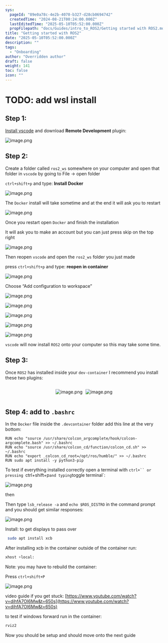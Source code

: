 ```yaml
---
sys:
  pageId: "89e0a78c-4e2b-4070-b327-d28cb0694742"
  createdTime: "2024-08-21T00:24:00.000Z"
  lastEditedTime: "2025-05-10T05:52:00.000Z"
  propFilepath: "docs/Guides/intro_to_ROS2/Getting started with ROS2.md"
title: "Getting started with ROS2"
date: "2025-05-10T05:52:00.000Z"
description: ""
tags:
  - "Onboarding"
author: "Overridden author"
draft: false
weight: 141
toc: false
icon: ""
---
```


# TODO: add wsl install

## Step 1:

[Install vscode](https://code.visualstudio.com/download) and download **Remote Development** plugin:

![image.png](https://prod-files-secure.s3.us-west-2.amazonaws.com/d518164a-d88e-44d1-a4ee-3adb3bd8bce0/efb52993-1881-4a40-b95e-6f020334f022/image.png?X-Amz-Algorithm=AWS4-HMAC-SHA256&X-Amz-Content-Sha256=UNSIGNED-PAYLOAD&X-Amz-Credential=ASIAZI2LB466UIFKB4AG%2F20250510%2Fus-west-2%2Fs3%2Faws4_request&X-Amz-Date=20250510T081008Z&X-Amz-Expires=3600&X-Amz-Security-Token=IQoJb3JpZ2luX2VjEPj%2F%2F%2F%2F%2F%2F%2F%2F%2F%2FwEaCXVzLXdlc3QtMiJGMEQCIHCONQP4XB5nvdBeBRWbjyZpLurTg2CeUv3u6kVbbcSLAiBE3HdPLuqgA7bndwNY%2FptwvA3iw8hMPD%2Bh8shSzmM5qSqIBAih%2F%2F%2F%2F%2F%2F%2F%2F%2F%2F8BEAAaDDYzNzQyMzE4MzgwNSIMGeilKy29S6gM%2BxtzKtwDJjXp6rNhPocgGVuZoSFPqhfX9HY%2FYcrHBlTSu0k8tRJJ5PzdvfFvKM2T31XMFVIPueNlENEFBa2wowHXgPeZqZ5vF%2Fn6eodHtQitm%2BmGLBlFp1qqedJVezNYbTzXdbaVBXCLjVWlfK2Nj5c31ggXGgdgXAPPVRtUa%2BXnT%2FFrfpN9on4OCnmuAT%2FIkwtLBOsJblnZzPH4mtu%2Ff5Uzqc%2BaFVaP%2FT4ynl%2BJXyx1Rs%2B7XHfEnsNQXY60jsdQ5vtkdyjxRV%2BOFHVkN%2B38%2BSZfzipOHdnzzbZj%2FgJacSSySd2kykUxSNB%2BCXHdAwY%2Bu6cuYAxTxpbucjgR0Gfu3kMKnh%2BtExzt0ZGI6J2HRaE%2FpiFoQ5oiMalw3Qtk7ehqL%2FVF9O9i5OE7VSfakZIf%2Fi8gJ0N3wC51y2cRI96enii6O79ojCzw18WEZs9RXtCelHuOitFyFJFumKbewOGAj8ct%2FThf6Lz0hnEYXhixFQ%2BlJjV7qa5pfYZBhokfQ53dUoLvG5FUDWlTp7S9P%2FjPQJn3pu6M%2FlZq%2BUz6p8%2FChc%2F7is7NlWBuEaxoFK6BJx9JcXcCD7dT8FD8me3pz5pTxjCHdeL6yCZQz4iDkh2cLCMHy9HFnTBr36uVk0dWpM723Lsw45H8wAY6pgGaahiSRfeDfz0te7qQYVJ%2Be6cUZe0HwWrovaRAmCJjNe%2FQS3HxZbArxxVYbngHvRAY9eD4Lm9d0Fk%2Fz57nBaJnfkljinDs3WuG3%2BybzTkj2%2Ft6t7DSy7kr5ULZOXlENm5ni%2BHHDGXpyh6FY3U%2B4emHCGphWSQXKm3Fnq%2B5nCkkDsoejJ4xqZU6mGOFKOKvGj4VddEqmF6O8Yr%2BY3CXeoCbdEv03BtD&X-Amz-Signature=8307988c4c3de1139810283ba3d3085720ce96c3b043267f253cae6eb6d1b99d&X-Amz-SignedHeaders=host&x-id=GetObject)

## Step 2:

Create a folder called `ros2_ws` somewhere on your computer and open that folder in `vscode` by going to File → open folder 

`ctrl+shift+p` and type: **Install Docker**

![image.png](https://prod-files-secure.s3.us-west-2.amazonaws.com/d518164a-d88e-44d1-a4ee-3adb3bd8bce0/2269dc0e-1cd5-47ff-bceb-c04ad9b2eab0/image.png?X-Amz-Algorithm=AWS4-HMAC-SHA256&X-Amz-Content-Sha256=UNSIGNED-PAYLOAD&X-Amz-Credential=ASIAZI2LB466UIFKB4AG%2F20250510%2Fus-west-2%2Fs3%2Faws4_request&X-Amz-Date=20250510T081008Z&X-Amz-Expires=3600&X-Amz-Security-Token=IQoJb3JpZ2luX2VjEPj%2F%2F%2F%2F%2F%2F%2F%2F%2F%2FwEaCXVzLXdlc3QtMiJGMEQCIHCONQP4XB5nvdBeBRWbjyZpLurTg2CeUv3u6kVbbcSLAiBE3HdPLuqgA7bndwNY%2FptwvA3iw8hMPD%2Bh8shSzmM5qSqIBAih%2F%2F%2F%2F%2F%2F%2F%2F%2F%2F8BEAAaDDYzNzQyMzE4MzgwNSIMGeilKy29S6gM%2BxtzKtwDJjXp6rNhPocgGVuZoSFPqhfX9HY%2FYcrHBlTSu0k8tRJJ5PzdvfFvKM2T31XMFVIPueNlENEFBa2wowHXgPeZqZ5vF%2Fn6eodHtQitm%2BmGLBlFp1qqedJVezNYbTzXdbaVBXCLjVWlfK2Nj5c31ggXGgdgXAPPVRtUa%2BXnT%2FFrfpN9on4OCnmuAT%2FIkwtLBOsJblnZzPH4mtu%2Ff5Uzqc%2BaFVaP%2FT4ynl%2BJXyx1Rs%2B7XHfEnsNQXY60jsdQ5vtkdyjxRV%2BOFHVkN%2B38%2BSZfzipOHdnzzbZj%2FgJacSSySd2kykUxSNB%2BCXHdAwY%2Bu6cuYAxTxpbucjgR0Gfu3kMKnh%2BtExzt0ZGI6J2HRaE%2FpiFoQ5oiMalw3Qtk7ehqL%2FVF9O9i5OE7VSfakZIf%2Fi8gJ0N3wC51y2cRI96enii6O79ojCzw18WEZs9RXtCelHuOitFyFJFumKbewOGAj8ct%2FThf6Lz0hnEYXhixFQ%2BlJjV7qa5pfYZBhokfQ53dUoLvG5FUDWlTp7S9P%2FjPQJn3pu6M%2FlZq%2BUz6p8%2FChc%2F7is7NlWBuEaxoFK6BJx9JcXcCD7dT8FD8me3pz5pTxjCHdeL6yCZQz4iDkh2cLCMHy9HFnTBr36uVk0dWpM723Lsw45H8wAY6pgGaahiSRfeDfz0te7qQYVJ%2Be6cUZe0HwWrovaRAmCJjNe%2FQS3HxZbArxxVYbngHvRAY9eD4Lm9d0Fk%2Fz57nBaJnfkljinDs3WuG3%2BybzTkj2%2Ft6t7DSy7kr5ULZOXlENm5ni%2BHHDGXpyh6FY3U%2B4emHCGphWSQXKm3Fnq%2B5nCkkDsoejJ4xqZU6mGOFKOKvGj4VddEqmF6O8Yr%2BY3CXeoCbdEv03BtD&X-Amz-Signature=4f0437869d7779df1d9f3c6bbe36c3cf437314b13bbe9cc27dc579734b924631&X-Amz-SignedHeaders=host&x-id=GetObject)

The `Docker` install will take sometime and at the end it will ask you to restart

![image.png](https://prod-files-secure.s3.us-west-2.amazonaws.com/d518164a-d88e-44d1-a4ee-3adb3bd8bce0/ed233f78-be33-4b1f-b89c-9c346c0e961e/image.png?X-Amz-Algorithm=AWS4-HMAC-SHA256&X-Amz-Content-Sha256=UNSIGNED-PAYLOAD&X-Amz-Credential=ASIAZI2LB466UIFKB4AG%2F20250510%2Fus-west-2%2Fs3%2Faws4_request&X-Amz-Date=20250510T081008Z&X-Amz-Expires=3600&X-Amz-Security-Token=IQoJb3JpZ2luX2VjEPj%2F%2F%2F%2F%2F%2F%2F%2F%2F%2FwEaCXVzLXdlc3QtMiJGMEQCIHCONQP4XB5nvdBeBRWbjyZpLurTg2CeUv3u6kVbbcSLAiBE3HdPLuqgA7bndwNY%2FptwvA3iw8hMPD%2Bh8shSzmM5qSqIBAih%2F%2F%2F%2F%2F%2F%2F%2F%2F%2F8BEAAaDDYzNzQyMzE4MzgwNSIMGeilKy29S6gM%2BxtzKtwDJjXp6rNhPocgGVuZoSFPqhfX9HY%2FYcrHBlTSu0k8tRJJ5PzdvfFvKM2T31XMFVIPueNlENEFBa2wowHXgPeZqZ5vF%2Fn6eodHtQitm%2BmGLBlFp1qqedJVezNYbTzXdbaVBXCLjVWlfK2Nj5c31ggXGgdgXAPPVRtUa%2BXnT%2FFrfpN9on4OCnmuAT%2FIkwtLBOsJblnZzPH4mtu%2Ff5Uzqc%2BaFVaP%2FT4ynl%2BJXyx1Rs%2B7XHfEnsNQXY60jsdQ5vtkdyjxRV%2BOFHVkN%2B38%2BSZfzipOHdnzzbZj%2FgJacSSySd2kykUxSNB%2BCXHdAwY%2Bu6cuYAxTxpbucjgR0Gfu3kMKnh%2BtExzt0ZGI6J2HRaE%2FpiFoQ5oiMalw3Qtk7ehqL%2FVF9O9i5OE7VSfakZIf%2Fi8gJ0N3wC51y2cRI96enii6O79ojCzw18WEZs9RXtCelHuOitFyFJFumKbewOGAj8ct%2FThf6Lz0hnEYXhixFQ%2BlJjV7qa5pfYZBhokfQ53dUoLvG5FUDWlTp7S9P%2FjPQJn3pu6M%2FlZq%2BUz6p8%2FChc%2F7is7NlWBuEaxoFK6BJx9JcXcCD7dT8FD8me3pz5pTxjCHdeL6yCZQz4iDkh2cLCMHy9HFnTBr36uVk0dWpM723Lsw45H8wAY6pgGaahiSRfeDfz0te7qQYVJ%2Be6cUZe0HwWrovaRAmCJjNe%2FQS3HxZbArxxVYbngHvRAY9eD4Lm9d0Fk%2Fz57nBaJnfkljinDs3WuG3%2BybzTkj2%2Ft6t7DSy7kr5ULZOXlENm5ni%2BHHDGXpyh6FY3U%2B4emHCGphWSQXKm3Fnq%2B5nCkkDsoejJ4xqZU6mGOFKOKvGj4VddEqmF6O8Yr%2BY3CXeoCbdEv03BtD&X-Amz-Signature=8f09d991a5eb48a1c5e1616510f60af57f055f18770041f615b216f13d84f81a&X-Amz-SignedHeaders=host&x-id=GetObject)

Once you restart open `Docker` and finish the installation

It will ask you to make an account but you can just press skip on the top right

![image.png](https://prod-files-secure.s3.us-west-2.amazonaws.com/d518164a-d88e-44d1-a4ee-3adb3bd8bce0/21010ad9-1659-4fd9-9f59-9932a09b2a3d/image.png?X-Amz-Algorithm=AWS4-HMAC-SHA256&X-Amz-Content-Sha256=UNSIGNED-PAYLOAD&X-Amz-Credential=ASIAZI2LB466UIFKB4AG%2F20250510%2Fus-west-2%2Fs3%2Faws4_request&X-Amz-Date=20250510T081008Z&X-Amz-Expires=3600&X-Amz-Security-Token=IQoJb3JpZ2luX2VjEPj%2F%2F%2F%2F%2F%2F%2F%2F%2F%2FwEaCXVzLXdlc3QtMiJGMEQCIHCONQP4XB5nvdBeBRWbjyZpLurTg2CeUv3u6kVbbcSLAiBE3HdPLuqgA7bndwNY%2FptwvA3iw8hMPD%2Bh8shSzmM5qSqIBAih%2F%2F%2F%2F%2F%2F%2F%2F%2F%2F8BEAAaDDYzNzQyMzE4MzgwNSIMGeilKy29S6gM%2BxtzKtwDJjXp6rNhPocgGVuZoSFPqhfX9HY%2FYcrHBlTSu0k8tRJJ5PzdvfFvKM2T31XMFVIPueNlENEFBa2wowHXgPeZqZ5vF%2Fn6eodHtQitm%2BmGLBlFp1qqedJVezNYbTzXdbaVBXCLjVWlfK2Nj5c31ggXGgdgXAPPVRtUa%2BXnT%2FFrfpN9on4OCnmuAT%2FIkwtLBOsJblnZzPH4mtu%2Ff5Uzqc%2BaFVaP%2FT4ynl%2BJXyx1Rs%2B7XHfEnsNQXY60jsdQ5vtkdyjxRV%2BOFHVkN%2B38%2BSZfzipOHdnzzbZj%2FgJacSSySd2kykUxSNB%2BCXHdAwY%2Bu6cuYAxTxpbucjgR0Gfu3kMKnh%2BtExzt0ZGI6J2HRaE%2FpiFoQ5oiMalw3Qtk7ehqL%2FVF9O9i5OE7VSfakZIf%2Fi8gJ0N3wC51y2cRI96enii6O79ojCzw18WEZs9RXtCelHuOitFyFJFumKbewOGAj8ct%2FThf6Lz0hnEYXhixFQ%2BlJjV7qa5pfYZBhokfQ53dUoLvG5FUDWlTp7S9P%2FjPQJn3pu6M%2FlZq%2BUz6p8%2FChc%2F7is7NlWBuEaxoFK6BJx9JcXcCD7dT8FD8me3pz5pTxjCHdeL6yCZQz4iDkh2cLCMHy9HFnTBr36uVk0dWpM723Lsw45H8wAY6pgGaahiSRfeDfz0te7qQYVJ%2Be6cUZe0HwWrovaRAmCJjNe%2FQS3HxZbArxxVYbngHvRAY9eD4Lm9d0Fk%2Fz57nBaJnfkljinDs3WuG3%2BybzTkj2%2Ft6t7DSy7kr5ULZOXlENm5ni%2BHHDGXpyh6FY3U%2B4emHCGphWSQXKm3Fnq%2B5nCkkDsoejJ4xqZU6mGOFKOKvGj4VddEqmF6O8Yr%2BY3CXeoCbdEv03BtD&X-Amz-Signature=cee7e009fe6ab3534e138115815b176e218097b13566fdfb4bc403d721f068e4&X-Amz-SignedHeaders=host&x-id=GetObject)

Then reopen `vscode` and open the `ros2_ws` folder you just made

press `ctrl+shift+p` and type: **reopen in container**

![image.png](https://prod-files-secure.s3.us-west-2.amazonaws.com/d518164a-d88e-44d1-a4ee-3adb3bd8bce0/4e93b8c2-41ad-488c-8095-c74205196118/image.png?X-Amz-Algorithm=AWS4-HMAC-SHA256&X-Amz-Content-Sha256=UNSIGNED-PAYLOAD&X-Amz-Credential=ASIAZI2LB466UIFKB4AG%2F20250510%2Fus-west-2%2Fs3%2Faws4_request&X-Amz-Date=20250510T081008Z&X-Amz-Expires=3600&X-Amz-Security-Token=IQoJb3JpZ2luX2VjEPj%2F%2F%2F%2F%2F%2F%2F%2F%2F%2FwEaCXVzLXdlc3QtMiJGMEQCIHCONQP4XB5nvdBeBRWbjyZpLurTg2CeUv3u6kVbbcSLAiBE3HdPLuqgA7bndwNY%2FptwvA3iw8hMPD%2Bh8shSzmM5qSqIBAih%2F%2F%2F%2F%2F%2F%2F%2F%2F%2F8BEAAaDDYzNzQyMzE4MzgwNSIMGeilKy29S6gM%2BxtzKtwDJjXp6rNhPocgGVuZoSFPqhfX9HY%2FYcrHBlTSu0k8tRJJ5PzdvfFvKM2T31XMFVIPueNlENEFBa2wowHXgPeZqZ5vF%2Fn6eodHtQitm%2BmGLBlFp1qqedJVezNYbTzXdbaVBXCLjVWlfK2Nj5c31ggXGgdgXAPPVRtUa%2BXnT%2FFrfpN9on4OCnmuAT%2FIkwtLBOsJblnZzPH4mtu%2Ff5Uzqc%2BaFVaP%2FT4ynl%2BJXyx1Rs%2B7XHfEnsNQXY60jsdQ5vtkdyjxRV%2BOFHVkN%2B38%2BSZfzipOHdnzzbZj%2FgJacSSySd2kykUxSNB%2BCXHdAwY%2Bu6cuYAxTxpbucjgR0Gfu3kMKnh%2BtExzt0ZGI6J2HRaE%2FpiFoQ5oiMalw3Qtk7ehqL%2FVF9O9i5OE7VSfakZIf%2Fi8gJ0N3wC51y2cRI96enii6O79ojCzw18WEZs9RXtCelHuOitFyFJFumKbewOGAj8ct%2FThf6Lz0hnEYXhixFQ%2BlJjV7qa5pfYZBhokfQ53dUoLvG5FUDWlTp7S9P%2FjPQJn3pu6M%2FlZq%2BUz6p8%2FChc%2F7is7NlWBuEaxoFK6BJx9JcXcCD7dT8FD8me3pz5pTxjCHdeL6yCZQz4iDkh2cLCMHy9HFnTBr36uVk0dWpM723Lsw45H8wAY6pgGaahiSRfeDfz0te7qQYVJ%2Be6cUZe0HwWrovaRAmCJjNe%2FQS3HxZbArxxVYbngHvRAY9eD4Lm9d0Fk%2Fz57nBaJnfkljinDs3WuG3%2BybzTkj2%2Ft6t7DSy7kr5ULZOXlENm5ni%2BHHDGXpyh6FY3U%2B4emHCGphWSQXKm3Fnq%2B5nCkkDsoejJ4xqZU6mGOFKOKvGj4VddEqmF6O8Yr%2BY3CXeoCbdEv03BtD&X-Amz-Signature=eb0ade9b959529376b8db1a352836a948998579186811862947fc3f63517d4e3&X-Amz-SignedHeaders=host&x-id=GetObject)

Choose “Add configuration to workspace”

![image.png](https://prod-files-secure.s3.us-west-2.amazonaws.com/d518164a-d88e-44d1-a4ee-3adb3bd8bce0/9560b282-5060-4989-ba37-97e7b2c22476/image.png?X-Amz-Algorithm=AWS4-HMAC-SHA256&X-Amz-Content-Sha256=UNSIGNED-PAYLOAD&X-Amz-Credential=ASIAZI2LB466UIFKB4AG%2F20250510%2Fus-west-2%2Fs3%2Faws4_request&X-Amz-Date=20250510T081008Z&X-Amz-Expires=3600&X-Amz-Security-Token=IQoJb3JpZ2luX2VjEPj%2F%2F%2F%2F%2F%2F%2F%2F%2F%2FwEaCXVzLXdlc3QtMiJGMEQCIHCONQP4XB5nvdBeBRWbjyZpLurTg2CeUv3u6kVbbcSLAiBE3HdPLuqgA7bndwNY%2FptwvA3iw8hMPD%2Bh8shSzmM5qSqIBAih%2F%2F%2F%2F%2F%2F%2F%2F%2F%2F8BEAAaDDYzNzQyMzE4MzgwNSIMGeilKy29S6gM%2BxtzKtwDJjXp6rNhPocgGVuZoSFPqhfX9HY%2FYcrHBlTSu0k8tRJJ5PzdvfFvKM2T31XMFVIPueNlENEFBa2wowHXgPeZqZ5vF%2Fn6eodHtQitm%2BmGLBlFp1qqedJVezNYbTzXdbaVBXCLjVWlfK2Nj5c31ggXGgdgXAPPVRtUa%2BXnT%2FFrfpN9on4OCnmuAT%2FIkwtLBOsJblnZzPH4mtu%2Ff5Uzqc%2BaFVaP%2FT4ynl%2BJXyx1Rs%2B7XHfEnsNQXY60jsdQ5vtkdyjxRV%2BOFHVkN%2B38%2BSZfzipOHdnzzbZj%2FgJacSSySd2kykUxSNB%2BCXHdAwY%2Bu6cuYAxTxpbucjgR0Gfu3kMKnh%2BtExzt0ZGI6J2HRaE%2FpiFoQ5oiMalw3Qtk7ehqL%2FVF9O9i5OE7VSfakZIf%2Fi8gJ0N3wC51y2cRI96enii6O79ojCzw18WEZs9RXtCelHuOitFyFJFumKbewOGAj8ct%2FThf6Lz0hnEYXhixFQ%2BlJjV7qa5pfYZBhokfQ53dUoLvG5FUDWlTp7S9P%2FjPQJn3pu6M%2FlZq%2BUz6p8%2FChc%2F7is7NlWBuEaxoFK6BJx9JcXcCD7dT8FD8me3pz5pTxjCHdeL6yCZQz4iDkh2cLCMHy9HFnTBr36uVk0dWpM723Lsw45H8wAY6pgGaahiSRfeDfz0te7qQYVJ%2Be6cUZe0HwWrovaRAmCJjNe%2FQS3HxZbArxxVYbngHvRAY9eD4Lm9d0Fk%2Fz57nBaJnfkljinDs3WuG3%2BybzTkj2%2Ft6t7DSy7kr5ULZOXlENm5ni%2BHHDGXpyh6FY3U%2B4emHCGphWSQXKm3Fnq%2B5nCkkDsoejJ4xqZU6mGOFKOKvGj4VddEqmF6O8Yr%2BY3CXeoCbdEv03BtD&X-Amz-Signature=7a742333acac4727cab88d19b37c2091044a9e75e901ad537f6de81fa5860dcb&X-Amz-SignedHeaders=host&x-id=GetObject)

![image.png](https://prod-files-secure.s3.us-west-2.amazonaws.com/d518164a-d88e-44d1-a4ee-3adb3bd8bce0/2ee63f81-886b-48e8-a553-dc6e5eac99e4/image.png?X-Amz-Algorithm=AWS4-HMAC-SHA256&X-Amz-Content-Sha256=UNSIGNED-PAYLOAD&X-Amz-Credential=ASIAZI2LB466UIFKB4AG%2F20250510%2Fus-west-2%2Fs3%2Faws4_request&X-Amz-Date=20250510T081008Z&X-Amz-Expires=3600&X-Amz-Security-Token=IQoJb3JpZ2luX2VjEPj%2F%2F%2F%2F%2F%2F%2F%2F%2F%2FwEaCXVzLXdlc3QtMiJGMEQCIHCONQP4XB5nvdBeBRWbjyZpLurTg2CeUv3u6kVbbcSLAiBE3HdPLuqgA7bndwNY%2FptwvA3iw8hMPD%2Bh8shSzmM5qSqIBAih%2F%2F%2F%2F%2F%2F%2F%2F%2F%2F8BEAAaDDYzNzQyMzE4MzgwNSIMGeilKy29S6gM%2BxtzKtwDJjXp6rNhPocgGVuZoSFPqhfX9HY%2FYcrHBlTSu0k8tRJJ5PzdvfFvKM2T31XMFVIPueNlENEFBa2wowHXgPeZqZ5vF%2Fn6eodHtQitm%2BmGLBlFp1qqedJVezNYbTzXdbaVBXCLjVWlfK2Nj5c31ggXGgdgXAPPVRtUa%2BXnT%2FFrfpN9on4OCnmuAT%2FIkwtLBOsJblnZzPH4mtu%2Ff5Uzqc%2BaFVaP%2FT4ynl%2BJXyx1Rs%2B7XHfEnsNQXY60jsdQ5vtkdyjxRV%2BOFHVkN%2B38%2BSZfzipOHdnzzbZj%2FgJacSSySd2kykUxSNB%2BCXHdAwY%2Bu6cuYAxTxpbucjgR0Gfu3kMKnh%2BtExzt0ZGI6J2HRaE%2FpiFoQ5oiMalw3Qtk7ehqL%2FVF9O9i5OE7VSfakZIf%2Fi8gJ0N3wC51y2cRI96enii6O79ojCzw18WEZs9RXtCelHuOitFyFJFumKbewOGAj8ct%2FThf6Lz0hnEYXhixFQ%2BlJjV7qa5pfYZBhokfQ53dUoLvG5FUDWlTp7S9P%2FjPQJn3pu6M%2FlZq%2BUz6p8%2FChc%2F7is7NlWBuEaxoFK6BJx9JcXcCD7dT8FD8me3pz5pTxjCHdeL6yCZQz4iDkh2cLCMHy9HFnTBr36uVk0dWpM723Lsw45H8wAY6pgGaahiSRfeDfz0te7qQYVJ%2Be6cUZe0HwWrovaRAmCJjNe%2FQS3HxZbArxxVYbngHvRAY9eD4Lm9d0Fk%2Fz57nBaJnfkljinDs3WuG3%2BybzTkj2%2Ft6t7DSy7kr5ULZOXlENm5ni%2BHHDGXpyh6FY3U%2B4emHCGphWSQXKm3Fnq%2B5nCkkDsoejJ4xqZU6mGOFKOKvGj4VddEqmF6O8Yr%2BY3CXeoCbdEv03BtD&X-Amz-Signature=d2f42ac8238d08ba2d0b94e895dce8d5fdd2a8b1cab12067e7fbf451f5a91835&X-Amz-SignedHeaders=host&x-id=GetObject)

![image.png](https://prod-files-secure.s3.us-west-2.amazonaws.com/d518164a-d88e-44d1-a4ee-3adb3bd8bce0/ae1580b2-b048-407e-aed9-b584224a7a04/image.png?X-Amz-Algorithm=AWS4-HMAC-SHA256&X-Amz-Content-Sha256=UNSIGNED-PAYLOAD&X-Amz-Credential=ASIAZI2LB466UIFKB4AG%2F20250510%2Fus-west-2%2Fs3%2Faws4_request&X-Amz-Date=20250510T081008Z&X-Amz-Expires=3600&X-Amz-Security-Token=IQoJb3JpZ2luX2VjEPj%2F%2F%2F%2F%2F%2F%2F%2F%2F%2FwEaCXVzLXdlc3QtMiJGMEQCIHCONQP4XB5nvdBeBRWbjyZpLurTg2CeUv3u6kVbbcSLAiBE3HdPLuqgA7bndwNY%2FptwvA3iw8hMPD%2Bh8shSzmM5qSqIBAih%2F%2F%2F%2F%2F%2F%2F%2F%2F%2F8BEAAaDDYzNzQyMzE4MzgwNSIMGeilKy29S6gM%2BxtzKtwDJjXp6rNhPocgGVuZoSFPqhfX9HY%2FYcrHBlTSu0k8tRJJ5PzdvfFvKM2T31XMFVIPueNlENEFBa2wowHXgPeZqZ5vF%2Fn6eodHtQitm%2BmGLBlFp1qqedJVezNYbTzXdbaVBXCLjVWlfK2Nj5c31ggXGgdgXAPPVRtUa%2BXnT%2FFrfpN9on4OCnmuAT%2FIkwtLBOsJblnZzPH4mtu%2Ff5Uzqc%2BaFVaP%2FT4ynl%2BJXyx1Rs%2B7XHfEnsNQXY60jsdQ5vtkdyjxRV%2BOFHVkN%2B38%2BSZfzipOHdnzzbZj%2FgJacSSySd2kykUxSNB%2BCXHdAwY%2Bu6cuYAxTxpbucjgR0Gfu3kMKnh%2BtExzt0ZGI6J2HRaE%2FpiFoQ5oiMalw3Qtk7ehqL%2FVF9O9i5OE7VSfakZIf%2Fi8gJ0N3wC51y2cRI96enii6O79ojCzw18WEZs9RXtCelHuOitFyFJFumKbewOGAj8ct%2FThf6Lz0hnEYXhixFQ%2BlJjV7qa5pfYZBhokfQ53dUoLvG5FUDWlTp7S9P%2FjPQJn3pu6M%2FlZq%2BUz6p8%2FChc%2F7is7NlWBuEaxoFK6BJx9JcXcCD7dT8FD8me3pz5pTxjCHdeL6yCZQz4iDkh2cLCMHy9HFnTBr36uVk0dWpM723Lsw45H8wAY6pgGaahiSRfeDfz0te7qQYVJ%2Be6cUZe0HwWrovaRAmCJjNe%2FQS3HxZbArxxVYbngHvRAY9eD4Lm9d0Fk%2Fz57nBaJnfkljinDs3WuG3%2BybzTkj2%2Ft6t7DSy7kr5ULZOXlENm5ni%2BHHDGXpyh6FY3U%2B4emHCGphWSQXKm3Fnq%2B5nCkkDsoejJ4xqZU6mGOFKOKvGj4VddEqmF6O8Yr%2BY3CXeoCbdEv03BtD&X-Amz-Signature=1944411243750faaff181f778833a98df5c4a73a70ac6812d13fe049ea065e27&X-Amz-SignedHeaders=host&x-id=GetObject)

![image.png](https://prod-files-secure.s3.us-west-2.amazonaws.com/d518164a-d88e-44d1-a4ee-3adb3bd8bce0/53255b28-f75e-430f-b9e3-c0ac8577e42b/image.png?X-Amz-Algorithm=AWS4-HMAC-SHA256&X-Amz-Content-Sha256=UNSIGNED-PAYLOAD&X-Amz-Credential=ASIAZI2LB466UIFKB4AG%2F20250510%2Fus-west-2%2Fs3%2Faws4_request&X-Amz-Date=20250510T081008Z&X-Amz-Expires=3600&X-Amz-Security-Token=IQoJb3JpZ2luX2VjEPj%2F%2F%2F%2F%2F%2F%2F%2F%2F%2FwEaCXVzLXdlc3QtMiJGMEQCIHCONQP4XB5nvdBeBRWbjyZpLurTg2CeUv3u6kVbbcSLAiBE3HdPLuqgA7bndwNY%2FptwvA3iw8hMPD%2Bh8shSzmM5qSqIBAih%2F%2F%2F%2F%2F%2F%2F%2F%2F%2F8BEAAaDDYzNzQyMzE4MzgwNSIMGeilKy29S6gM%2BxtzKtwDJjXp6rNhPocgGVuZoSFPqhfX9HY%2FYcrHBlTSu0k8tRJJ5PzdvfFvKM2T31XMFVIPueNlENEFBa2wowHXgPeZqZ5vF%2Fn6eodHtQitm%2BmGLBlFp1qqedJVezNYbTzXdbaVBXCLjVWlfK2Nj5c31ggXGgdgXAPPVRtUa%2BXnT%2FFrfpN9on4OCnmuAT%2FIkwtLBOsJblnZzPH4mtu%2Ff5Uzqc%2BaFVaP%2FT4ynl%2BJXyx1Rs%2B7XHfEnsNQXY60jsdQ5vtkdyjxRV%2BOFHVkN%2B38%2BSZfzipOHdnzzbZj%2FgJacSSySd2kykUxSNB%2BCXHdAwY%2Bu6cuYAxTxpbucjgR0Gfu3kMKnh%2BtExzt0ZGI6J2HRaE%2FpiFoQ5oiMalw3Qtk7ehqL%2FVF9O9i5OE7VSfakZIf%2Fi8gJ0N3wC51y2cRI96enii6O79ojCzw18WEZs9RXtCelHuOitFyFJFumKbewOGAj8ct%2FThf6Lz0hnEYXhixFQ%2BlJjV7qa5pfYZBhokfQ53dUoLvG5FUDWlTp7S9P%2FjPQJn3pu6M%2FlZq%2BUz6p8%2FChc%2F7is7NlWBuEaxoFK6BJx9JcXcCD7dT8FD8me3pz5pTxjCHdeL6yCZQz4iDkh2cLCMHy9HFnTBr36uVk0dWpM723Lsw45H8wAY6pgGaahiSRfeDfz0te7qQYVJ%2Be6cUZe0HwWrovaRAmCJjNe%2FQS3HxZbArxxVYbngHvRAY9eD4Lm9d0Fk%2Fz57nBaJnfkljinDs3WuG3%2BybzTkj2%2Ft6t7DSy7kr5ULZOXlENm5ni%2BHHDGXpyh6FY3U%2B4emHCGphWSQXKm3Fnq%2B5nCkkDsoejJ4xqZU6mGOFKOKvGj4VddEqmF6O8Yr%2BY3CXeoCbdEv03BtD&X-Amz-Signature=752879fa0348c7e871ec322a2300ffa2bf8500bece17722efc9b9c7b222dc742&X-Amz-SignedHeaders=host&x-id=GetObject)

![image.png](https://prod-files-secure.s3.us-west-2.amazonaws.com/d518164a-d88e-44d1-a4ee-3adb3bd8bce0/7c562767-5af9-4ffb-97d1-327bcdf4ee00/image.png?X-Amz-Algorithm=AWS4-HMAC-SHA256&X-Amz-Content-Sha256=UNSIGNED-PAYLOAD&X-Amz-Credential=ASIAZI2LB466UIFKB4AG%2F20250510%2Fus-west-2%2Fs3%2Faws4_request&X-Amz-Date=20250510T081008Z&X-Amz-Expires=3600&X-Amz-Security-Token=IQoJb3JpZ2luX2VjEPj%2F%2F%2F%2F%2F%2F%2F%2F%2F%2FwEaCXVzLXdlc3QtMiJGMEQCIHCONQP4XB5nvdBeBRWbjyZpLurTg2CeUv3u6kVbbcSLAiBE3HdPLuqgA7bndwNY%2FptwvA3iw8hMPD%2Bh8shSzmM5qSqIBAih%2F%2F%2F%2F%2F%2F%2F%2F%2F%2F8BEAAaDDYzNzQyMzE4MzgwNSIMGeilKy29S6gM%2BxtzKtwDJjXp6rNhPocgGVuZoSFPqhfX9HY%2FYcrHBlTSu0k8tRJJ5PzdvfFvKM2T31XMFVIPueNlENEFBa2wowHXgPeZqZ5vF%2Fn6eodHtQitm%2BmGLBlFp1qqedJVezNYbTzXdbaVBXCLjVWlfK2Nj5c31ggXGgdgXAPPVRtUa%2BXnT%2FFrfpN9on4OCnmuAT%2FIkwtLBOsJblnZzPH4mtu%2Ff5Uzqc%2BaFVaP%2FT4ynl%2BJXyx1Rs%2B7XHfEnsNQXY60jsdQ5vtkdyjxRV%2BOFHVkN%2B38%2BSZfzipOHdnzzbZj%2FgJacSSySd2kykUxSNB%2BCXHdAwY%2Bu6cuYAxTxpbucjgR0Gfu3kMKnh%2BtExzt0ZGI6J2HRaE%2FpiFoQ5oiMalw3Qtk7ehqL%2FVF9O9i5OE7VSfakZIf%2Fi8gJ0N3wC51y2cRI96enii6O79ojCzw18WEZs9RXtCelHuOitFyFJFumKbewOGAj8ct%2FThf6Lz0hnEYXhixFQ%2BlJjV7qa5pfYZBhokfQ53dUoLvG5FUDWlTp7S9P%2FjPQJn3pu6M%2FlZq%2BUz6p8%2FChc%2F7is7NlWBuEaxoFK6BJx9JcXcCD7dT8FD8me3pz5pTxjCHdeL6yCZQz4iDkh2cLCMHy9HFnTBr36uVk0dWpM723Lsw45H8wAY6pgGaahiSRfeDfz0te7qQYVJ%2Be6cUZe0HwWrovaRAmCJjNe%2FQS3HxZbArxxVYbngHvRAY9eD4Lm9d0Fk%2Fz57nBaJnfkljinDs3WuG3%2BybzTkj2%2Ft6t7DSy7kr5ULZOXlENm5ni%2BHHDGXpyh6FY3U%2B4emHCGphWSQXKm3Fnq%2B5nCkkDsoejJ4xqZU6mGOFKOKvGj4VddEqmF6O8Yr%2BY3CXeoCbdEv03BtD&X-Amz-Signature=38c832ab8bb86e24f8bd95e93f026c4a8d8eac33752eff8497ac2e1239daa1e3&X-Amz-SignedHeaders=host&x-id=GetObject)

`vscode` will now install `ROS2` onto your computer so this may take some time.

## Step 3:

Once `ROS2` has installed inside your `dev-container` I recommend you install these two plugins:

<div style="display: flex;flex-direction: row; column-gap:10px; max-width: 630px;justify-content: center;">
<div>

![image.png](https://prod-files-secure.s3.us-west-2.amazonaws.com/d518164a-d88e-44d1-a4ee-3adb3bd8bce0/3fc3d550-5a54-4ba1-ba6b-faa01cdb7369/image.png?X-Amz-Algorithm=AWS4-HMAC-SHA256&X-Amz-Content-Sha256=UNSIGNED-PAYLOAD&X-Amz-Credential=ASIAZI2LB4667U63CSW6%2F20250510%2Fus-west-2%2Fs3%2Faws4_request&X-Amz-Date=20250510T081015Z&X-Amz-Expires=3600&X-Amz-Security-Token=IQoJb3JpZ2luX2VjEPj%2F%2F%2F%2F%2F%2F%2F%2F%2F%2FwEaCXVzLXdlc3QtMiJHMEUCIQD5H%2FuzcHG9s4%2BRj%2FPw3UT7Au1uVpetvCznyt9RtFENRwIgMnc9Am7oVCWs1spCSSdhky14NLj0APQF5t0SzukKB4IqiAQIof%2F%2F%2F%2F%2F%2F%2F%2F%2F%2FARAAGgw2Mzc0MjMxODM4MDUiDFFOjg1b0etxbwObJSrcAywEFyIhzRd%2Fp3dBEi5JagN9uKELEpgUAXEcBfBa9R8EKWQvojgTky%2BaUYlRgkZRV8TkdW0gJsyFQ%2FQExVoRriTukBC2iXNDFZvu8NzOAkbS4LwOO6FBPPOBodVvU1F8OGRsdAznUav3gMIDuE6pYEt0S4DAUpXaWX0wqqTocU8HM5Bia%2F2BX%2BzCiG4cWili0FkNAhef21XQQuZjWLQhg4OEVmUEkQAVgTlHDn7ctyYP1U8uELEmprWTF1aTrzSUvK%2BCCHOPLRqaY0%2F4DBaPH0J4qHdyKN6PNr3p3UFKcGdTYYf339N6ccuQu7wLADKnpuUWClk1NsYoiUTuU%2F8Nhz7AUa2UAT02Zc3xGM%2FtJEYq19fGEFdPNuWf1ng8Ko7%2Bw%2FMSPUGigEq4sephJDd%2F6KbqeUW3rvLwoPZgBLbJWApGyAXJmfSLhOISUZXFwzGy3OBtrqLJxDuAuyj6I%2BFSK1%2Bi74At4uJdbMcfjk1epvtjveEkftyDOrbnnA6GjmPUNXJCnCGGCGjEaf0hivImdpLDvZlcTDKCg3H7I83sy%2BWApBTpOPpRDXSDat6Bhovc0urqUkXVtdFlhA5LQx3bJf4Lm%2B68mFoA7ZplA1WGn9SMt9rcTSdVI1vM1FLRMOiP%2FMAGOqUBNtmGGUgO5QP8LZwZZeGOC1OVUSQcJoGRHgZFIXPjz1DuLSBfUCTmwzfGIAdGDxiAlnZvQtN3FAB7LX5mL0vWqbkdWAvR0cnuxAm7UV8BInkTxHXx2xLgx3wLW468ySduNGuPrOOzbx5jxBRZmeTMYUNm2%2BZ9PeBI%2FGYlmFBf6LXJdm8XziVO5L4eFjEkr4jW4rkLktt7uSyog%2BGFgtKhiqopIQpL&X-Amz-Signature=513c6c81ae2a1e5dc91e341942b87a770fb442e618799375d09d2039a88f6f42&X-Amz-SignedHeaders=host&x-id=GetObject)

</div>
<div>

![image.png](https://prod-files-secure.s3.us-west-2.amazonaws.com/d518164a-d88e-44d1-a4ee-3adb3bd8bce0/d994cc66-13c2-4093-a5a3-f84cf4601a82/image.png?X-Amz-Algorithm=AWS4-HMAC-SHA256&X-Amz-Content-Sha256=UNSIGNED-PAYLOAD&X-Amz-Credential=ASIAZI2LB466VIWOUGIS%2F20250510%2Fus-west-2%2Fs3%2Faws4_request&X-Amz-Date=20250510T081015Z&X-Amz-Expires=3600&X-Amz-Security-Token=IQoJb3JpZ2luX2VjEPj%2F%2F%2F%2F%2F%2F%2F%2F%2F%2FwEaCXVzLXdlc3QtMiJIMEYCIQDLMc1pL2GOYOtMtTYdIq6lk8MD35r%2BMeXDOfPYWyJMeQIhAP062s1dab9oi7qWkL10qD3IqXThyjqsCs7keuy3rk%2B1KogECKH%2F%2F%2F%2F%2F%2F%2F%2F%2F%2FwEQABoMNjM3NDIzMTgzODA1Igxtoq9Q7qWmk9DMPwAq3ANjMIUB4JIYbNTqPlUjMxbv0%2B9PNMcElrLP0DtShFiwsNt31s6EOo8CTMBUT9qMsfhr6TCx0yXCzDIazhKeCodYz6LunN96L2SOj2DaTnhxk%2B5TdnrvRZUkPJ83RaPCFmBsz2BFVEcyJ%2BeBs9j4dJOcMgU%2BYu7BCJURhztKp%2F1SJZo7rUF%2BzZWoy%2FaM9qntyVSMLEcGKacsxuMSQoYtwggJ66cWKDSDVL%2BW6IVuqSCdt35xtx%2B8KSN377qlxafSgEhHRZ0w3SzImd9AJHKJ1XemM3JD7tBzaEnFPfGquAwHuvuQ1UhlJAADbEIwrx9eG8srdq%2B72ATbTyLzy%2B%2FgZlCepuCiCJO%2BxQavadoPhueqAeQ%2FoNhjXTcA6CsHQoyVicQMCH2uLYyXr3Lb%2Bigpc%2FDP93Azo17AD2Rn1iKlv4cGA34SFdkUmMCuWUzklmVgpjwKUV0Va3%2BQ0UnQdyQWz4Bu6qf%2BTHLxiOEsBInUtkWOCtVl8%2BXNZqG6dFvrMFtWDN0WtB3CmNValn%2FYDfFsHnqoNtZ%2BQaQOg8CBICc9UbuNFVoGUxG%2BqU9LxpO0H4o8lqrqU2rcLoBDIvpRN%2FQ85mRJkofbfrVppU4ggV3xS6qi34%2FBuBxd9HNEVckJBzC8j%2FzABjqkAZPaOMjKq33h0lDRismHDM%2Bh3QPfql4duZe0qU8933Dv%2FnmkpnYGggXQ2UU7Q48ytWvqFRt%2BfI1QUnY3CJIczvpa%2Fd%2BYDuH9HdLbfnQehTYwYwQKvDdlSuAY2Wcg2%2BaZX1URnIzEUmUO%2BDgoE60GpprS3JUsckS63tok6TS5bdJhFEXt5%2BRDM%2FIDcAk%2Fu0IMy2TAUX1lHcnos3ZOD8Dg%2BwcW42hE&X-Amz-Signature=0f6d9db74ffeeb9564553332ffc5cd66c134ecf6f5d2894b690b0c61919b437e&X-Amz-SignedHeaders=host&x-id=GetObject)

</div>
</div>

## Step 4: add to `.bashrc`

In the `Docker` file inside the `.devcontainer` folder add this line at the very bottom: 

```docker
RUN echo "source /usr/share/colcon_argcomplete/hook/colcon-argcomplete.bash" >> ~/.bashrc
RUN echo "source /usr/share/colcon_cd/function/colcon_cd.sh" >> ~/.bashrc
RUN echo "export _colcon_cd_root=/opt/ros/humble/" >> ~/.bashrc
RUN sudo apt install -y python3-pip 
```

To test if everything installed correctly open a terminal with `ctrl+`` or pressing `ctrl+shift+p` and typing `toggle terminal`:

![image.png](https://prod-files-secure.s3.us-west-2.amazonaws.com/d518164a-d88e-44d1-a4ee-3adb3bd8bce0/6a4943d8-b04e-4c02-9a58-775f3384d1a5/image.png?X-Amz-Algorithm=AWS4-HMAC-SHA256&X-Amz-Content-Sha256=UNSIGNED-PAYLOAD&X-Amz-Credential=ASIAZI2LB466UIFKB4AG%2F20250510%2Fus-west-2%2Fs3%2Faws4_request&X-Amz-Date=20250510T081008Z&X-Amz-Expires=3600&X-Amz-Security-Token=IQoJb3JpZ2luX2VjEPj%2F%2F%2F%2F%2F%2F%2F%2F%2F%2FwEaCXVzLXdlc3QtMiJGMEQCIHCONQP4XB5nvdBeBRWbjyZpLurTg2CeUv3u6kVbbcSLAiBE3HdPLuqgA7bndwNY%2FptwvA3iw8hMPD%2Bh8shSzmM5qSqIBAih%2F%2F%2F%2F%2F%2F%2F%2F%2F%2F8BEAAaDDYzNzQyMzE4MzgwNSIMGeilKy29S6gM%2BxtzKtwDJjXp6rNhPocgGVuZoSFPqhfX9HY%2FYcrHBlTSu0k8tRJJ5PzdvfFvKM2T31XMFVIPueNlENEFBa2wowHXgPeZqZ5vF%2Fn6eodHtQitm%2BmGLBlFp1qqedJVezNYbTzXdbaVBXCLjVWlfK2Nj5c31ggXGgdgXAPPVRtUa%2BXnT%2FFrfpN9on4OCnmuAT%2FIkwtLBOsJblnZzPH4mtu%2Ff5Uzqc%2BaFVaP%2FT4ynl%2BJXyx1Rs%2B7XHfEnsNQXY60jsdQ5vtkdyjxRV%2BOFHVkN%2B38%2BSZfzipOHdnzzbZj%2FgJacSSySd2kykUxSNB%2BCXHdAwY%2Bu6cuYAxTxpbucjgR0Gfu3kMKnh%2BtExzt0ZGI6J2HRaE%2FpiFoQ5oiMalw3Qtk7ehqL%2FVF9O9i5OE7VSfakZIf%2Fi8gJ0N3wC51y2cRI96enii6O79ojCzw18WEZs9RXtCelHuOitFyFJFumKbewOGAj8ct%2FThf6Lz0hnEYXhixFQ%2BlJjV7qa5pfYZBhokfQ53dUoLvG5FUDWlTp7S9P%2FjPQJn3pu6M%2FlZq%2BUz6p8%2FChc%2F7is7NlWBuEaxoFK6BJx9JcXcCD7dT8FD8me3pz5pTxjCHdeL6yCZQz4iDkh2cLCMHy9HFnTBr36uVk0dWpM723Lsw45H8wAY6pgGaahiSRfeDfz0te7qQYVJ%2Be6cUZe0HwWrovaRAmCJjNe%2FQS3HxZbArxxVYbngHvRAY9eD4Lm9d0Fk%2Fz57nBaJnfkljinDs3WuG3%2BybzTkj2%2Ft6t7DSy7kr5ULZOXlENm5ni%2BHHDGXpyh6FY3U%2B4emHCGphWSQXKm3Fnq%2B5nCkkDsoejJ4xqZU6mGOFKOKvGj4VddEqmF6O8Yr%2BY3CXeoCbdEv03BtD&X-Amz-Signature=c5244c9f9de92c801cd2f3132b7481b4782d69c72a8bcbf305b4e20d366f9557&X-Amz-SignedHeaders=host&x-id=GetObject)

then 

Then type `lsb_release -a` and `echo $ROS_DISTRO` in the command prompt and you should get similar responses:

![image.png](https://prod-files-secure.s3.us-west-2.amazonaws.com/d518164a-d88e-44d1-a4ee-3adb3bd8bce0/3e635dec-a805-4e85-8b9e-d000e5b71a4e/image.png?X-Amz-Algorithm=AWS4-HMAC-SHA256&X-Amz-Content-Sha256=UNSIGNED-PAYLOAD&X-Amz-Credential=ASIAZI2LB466UIFKB4AG%2F20250510%2Fus-west-2%2Fs3%2Faws4_request&X-Amz-Date=20250510T081008Z&X-Amz-Expires=3600&X-Amz-Security-Token=IQoJb3JpZ2luX2VjEPj%2F%2F%2F%2F%2F%2F%2F%2F%2F%2FwEaCXVzLXdlc3QtMiJGMEQCIHCONQP4XB5nvdBeBRWbjyZpLurTg2CeUv3u6kVbbcSLAiBE3HdPLuqgA7bndwNY%2FptwvA3iw8hMPD%2Bh8shSzmM5qSqIBAih%2F%2F%2F%2F%2F%2F%2F%2F%2F%2F8BEAAaDDYzNzQyMzE4MzgwNSIMGeilKy29S6gM%2BxtzKtwDJjXp6rNhPocgGVuZoSFPqhfX9HY%2FYcrHBlTSu0k8tRJJ5PzdvfFvKM2T31XMFVIPueNlENEFBa2wowHXgPeZqZ5vF%2Fn6eodHtQitm%2BmGLBlFp1qqedJVezNYbTzXdbaVBXCLjVWlfK2Nj5c31ggXGgdgXAPPVRtUa%2BXnT%2FFrfpN9on4OCnmuAT%2FIkwtLBOsJblnZzPH4mtu%2Ff5Uzqc%2BaFVaP%2FT4ynl%2BJXyx1Rs%2B7XHfEnsNQXY60jsdQ5vtkdyjxRV%2BOFHVkN%2B38%2BSZfzipOHdnzzbZj%2FgJacSSySd2kykUxSNB%2BCXHdAwY%2Bu6cuYAxTxpbucjgR0Gfu3kMKnh%2BtExzt0ZGI6J2HRaE%2FpiFoQ5oiMalw3Qtk7ehqL%2FVF9O9i5OE7VSfakZIf%2Fi8gJ0N3wC51y2cRI96enii6O79ojCzw18WEZs9RXtCelHuOitFyFJFumKbewOGAj8ct%2FThf6Lz0hnEYXhixFQ%2BlJjV7qa5pfYZBhokfQ53dUoLvG5FUDWlTp7S9P%2FjPQJn3pu6M%2FlZq%2BUz6p8%2FChc%2F7is7NlWBuEaxoFK6BJx9JcXcCD7dT8FD8me3pz5pTxjCHdeL6yCZQz4iDkh2cLCMHy9HFnTBr36uVk0dWpM723Lsw45H8wAY6pgGaahiSRfeDfz0te7qQYVJ%2Be6cUZe0HwWrovaRAmCJjNe%2FQS3HxZbArxxVYbngHvRAY9eD4Lm9d0Fk%2Fz57nBaJnfkljinDs3WuG3%2BybzTkj2%2Ft6t7DSy7kr5ULZOXlENm5ni%2BHHDGXpyh6FY3U%2B4emHCGphWSQXKm3Fnq%2B5nCkkDsoejJ4xqZU6mGOFKOKvGj4VddEqmF6O8Yr%2BY3CXeoCbdEv03BtD&X-Amz-Signature=6c712dc10d9af0ee72f85f0947282ff5dcd22599e3761fd871c5918c0d9bd085&X-Amz-SignedHeaders=host&x-id=GetObject)

Install:  to get displays to pass over

```bash
 sudo apt install xcb
```

After installing xcb in the container outside of the container run:

```python
xhost +local:
```

Note: you may have to rebuild the container:

Press `ctrl+shift+P`

![image.png](https://prod-files-secure.s3.us-west-2.amazonaws.com/d518164a-d88e-44d1-a4ee-3adb3bd8bce0/6c2be660-2618-4c38-9c26-53554f7a0b7b/image.png?X-Amz-Algorithm=AWS4-HMAC-SHA256&X-Amz-Content-Sha256=UNSIGNED-PAYLOAD&X-Amz-Credential=ASIAZI2LB466UIFKB4AG%2F20250510%2Fus-west-2%2Fs3%2Faws4_request&X-Amz-Date=20250510T081008Z&X-Amz-Expires=3600&X-Amz-Security-Token=IQoJb3JpZ2luX2VjEPj%2F%2F%2F%2F%2F%2F%2F%2F%2F%2FwEaCXVzLXdlc3QtMiJGMEQCIHCONQP4XB5nvdBeBRWbjyZpLurTg2CeUv3u6kVbbcSLAiBE3HdPLuqgA7bndwNY%2FptwvA3iw8hMPD%2Bh8shSzmM5qSqIBAih%2F%2F%2F%2F%2F%2F%2F%2F%2F%2F8BEAAaDDYzNzQyMzE4MzgwNSIMGeilKy29S6gM%2BxtzKtwDJjXp6rNhPocgGVuZoSFPqhfX9HY%2FYcrHBlTSu0k8tRJJ5PzdvfFvKM2T31XMFVIPueNlENEFBa2wowHXgPeZqZ5vF%2Fn6eodHtQitm%2BmGLBlFp1qqedJVezNYbTzXdbaVBXCLjVWlfK2Nj5c31ggXGgdgXAPPVRtUa%2BXnT%2FFrfpN9on4OCnmuAT%2FIkwtLBOsJblnZzPH4mtu%2Ff5Uzqc%2BaFVaP%2FT4ynl%2BJXyx1Rs%2B7XHfEnsNQXY60jsdQ5vtkdyjxRV%2BOFHVkN%2B38%2BSZfzipOHdnzzbZj%2FgJacSSySd2kykUxSNB%2BCXHdAwY%2Bu6cuYAxTxpbucjgR0Gfu3kMKnh%2BtExzt0ZGI6J2HRaE%2FpiFoQ5oiMalw3Qtk7ehqL%2FVF9O9i5OE7VSfakZIf%2Fi8gJ0N3wC51y2cRI96enii6O79ojCzw18WEZs9RXtCelHuOitFyFJFumKbewOGAj8ct%2FThf6Lz0hnEYXhixFQ%2BlJjV7qa5pfYZBhokfQ53dUoLvG5FUDWlTp7S9P%2FjPQJn3pu6M%2FlZq%2BUz6p8%2FChc%2F7is7NlWBuEaxoFK6BJx9JcXcCD7dT8FD8me3pz5pTxjCHdeL6yCZQz4iDkh2cLCMHy9HFnTBr36uVk0dWpM723Lsw45H8wAY6pgGaahiSRfeDfz0te7qQYVJ%2Be6cUZe0HwWrovaRAmCJjNe%2FQS3HxZbArxxVYbngHvRAY9eD4Lm9d0Fk%2Fz57nBaJnfkljinDs3WuG3%2BybzTkj2%2Ft6t7DSy7kr5ULZOXlENm5ni%2BHHDGXpyh6FY3U%2B4emHCGphWSQXKm3Fnq%2B5nCkkDsoejJ4xqZU6mGOFKOKvGj4VddEqmF6O8Yr%2BY3CXeoCbdEv03BtD&X-Amz-Signature=3f0475fb230173971172833ccdd72fd4bf72d15f8fb15e9a0020ea2a2e2d7af3&X-Amz-SignedHeaders=host&x-id=GetObject)

video guide if you get stuck: [https://www.youtube.com/watch?v=dihfA7Ol6Mw&t=650s](https://www.youtube.com/watch?v=dihfA7Ol6Mw&t=650s)

to test if windows forward run in the container:

```bash
rviz2
```

Now you should be setup and should move onto the next guide 
